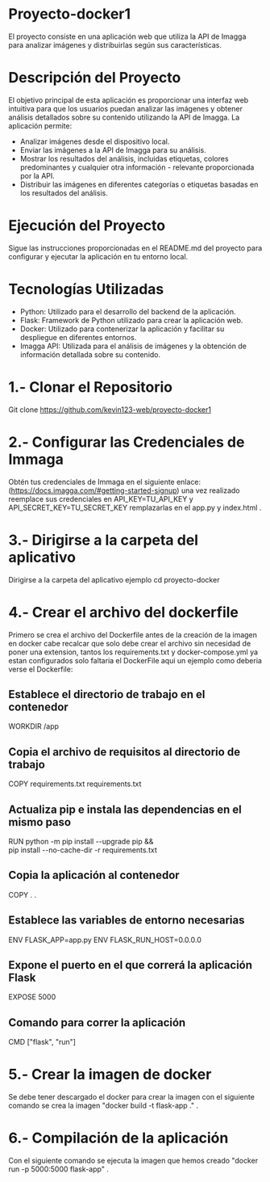 # Proyecto-docker1
El proyecto consiste en una aplicación web que utiliza la API de Imagga para analizar imágenes y distribuirlas según sus características.

# Descripción del Proyecto
El objetivo principal de esta aplicación es proporcionar una interfaz web intuitiva para que los usuarios puedan analizar las imágenes y obtener análisis detallados sobre su contenido utilizando la API de Imagga. La aplicación permite:

- Analizar imágenes desde el dispositivo local.
- Enviar las imágenes a la API de Imagga para su análisis.
- Mostrar los resultados del análisis, incluidas etiquetas, colores predominantes y cualquier otra información - relevante proporcionada por la API.
- Distribuir las imágenes en diferentes categorías o etiquetas basadas en los resultados del análisis.

# Ejecución del Proyecto
Sigue las instrucciones proporcionadas en el README.md del proyecto para configurar y ejecutar la aplicación en tu entorno local.

# Tecnologías Utilizadas
- Python: Utilizado para el desarrollo del backend de la aplicación.
- Flask: Framework de Python utilizado para crear la aplicación web.
- Docker: Utilizado para contenerizar la aplicación y facilitar su despliegue en diferentes entornos.
- Imagga API: Utilizada para el análisis de imágenes y la obtención de información detallada sobre su
  contenido.
  
# 1.- Clonar el Repositorio  
 Git clone https://github.com/kevin123-web/proyecto-docker1
# 2.- Configurar las Credenciales de Immaga
Obtén tus credenciales de Immaga en el siguiente enlace: (https://docs.imagga.com/#getting-started-signup) una vez realizado reemplace sus credenciales en API_KEY=TU_API_KEY y API_SECRET_KEY=TU_SECRET_KEY remplazarlas en el app.py y index.html .
# 3.- Dirigirse a la carpeta del aplicativo
Dirigirse a la carpeta del aplicativo ejemplo cd proyecto-docker
# 4.- Crear el archivo del dockerfile
Primero se crea el archivo del Dockerfile antes de la creación de la imagen en docker cabe recalcar que solo debe crear el archivo sin necesidad de poner una extension, tantos los requirements.txt y docker-compose.yml ya estan configurados solo faltaria el DockerFile aqui un ejemplo como deberia verse el Dockerfile: 
## Establece el directorio de trabajo en el contenedor
WORKDIR /app

## Copia el archivo de requisitos al directorio de trabajo
COPY requirements.txt requirements.txt

## Actualiza pip e instala las dependencias en el mismo paso
RUN python -m pip install --upgrade pip && \
    pip install --no-cache-dir -r requirements.txt

## Copia la aplicación al contenedor
COPY . .

## Establece las variables de entorno necesarias
ENV FLASK_APP=app.py
ENV FLASK_RUN_HOST=0.0.0.0

## Expone el puerto en el que correrá la aplicación Flask
EXPOSE 5000

## Comando para correr la aplicación
CMD ["flask", "run"]

# 5.- Crear la imagen de docker 
Se debe tener descargado el docker para crear la imagen con el siguiente comando se crea la imagen "docker build -t flask-app ."   .

# 6.- Compilación de la aplicación
Con el siguiente comando se ejecuta la imagen que hemos creado "docker run -p 5000:5000 flask-app" . 


